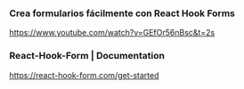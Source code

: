 ### Crea formularios fácilmente con React Hook Forms

https://www.youtube.com/watch?v=GEfOr56nBsc&t=2s

### React-Hook-Form | Documentation
https://react-hook-form.com/get-started
